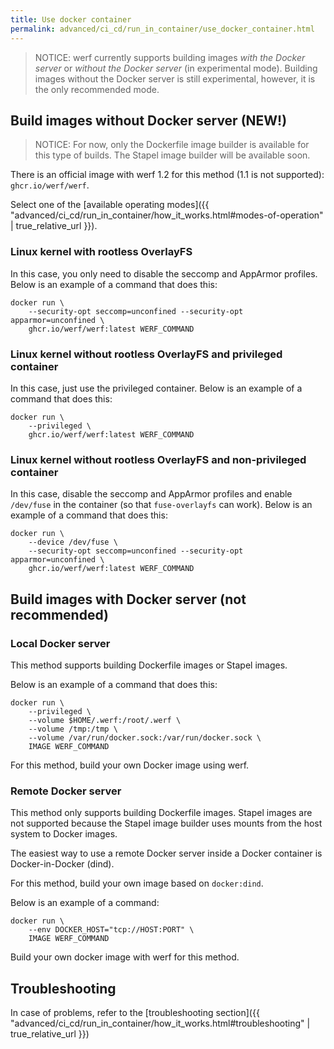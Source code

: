 ```yaml
---
title: Use docker container
permalink: advanced/ci_cd/run_in_container/use_docker_container.html
---
```


> NOTICE: werf currently supports building images _with the Docker server_ or _without the Docker server_ (in experimental mode). Building images without the Docker server is still experimental, however, it is the only recommended mode.

## Build images without Docker server (NEW!)

> NOTICE: For now, only the Dockerfile image builder is available for this type of builds. The Stapel image builder will be available soon.

There is an official image with werf 1.2 for this method (1.1 is not supported): `ghcr.io/werf/werf`.

Select one of the [available operating modes]({{ "advanced/ci_cd/run_in_container/how_it_works.html#modes-of-operation" | true_relative_url }}).

### Linux kernel with rootless OverlayFS

In this case, you only need to disable the seccomp and AppArmor profiles. Below is an example of a command that does this:

```shell
docker run \
    --security-opt seccomp=unconfined --security-opt apparmor=unconfined \
    ghcr.io/werf/werf:latest WERF_COMMAND
```

### Linux kernel without rootless OverlayFS and privileged container

In this case, just use the privileged container. Below is an example of a command that does this:

```shell
docker run \
    --privileged \
    ghcr.io/werf/werf:latest WERF_COMMAND
```

### Linux kernel without rootless OverlayFS and non-privileged container

In this case, disable the seccomp and AppArmor profiles and enable `/dev/fuse` in the container (so that `fuse-overlayfs` can work). Below is an example of a command that does this:

```shell
docker run \
    --device /dev/fuse \
    --security-opt seccomp=unconfined --security-opt apparmor=unconfined \
    ghcr.io/werf/werf:latest WERF_COMMAND
```

## Build images with Docker server (not recommended)

### Local Docker server

This method supports building Dockerfile images or Stapel images.

Below is an example of a command that does this:

```shell
docker run \
    --privileged \
    --volume $HOME/.werf:/root/.werf \
    --volume /tmp:/tmp \
    --volume /var/run/docker.sock:/var/run/docker.sock \
    IMAGE WERF_COMMAND
```

For this method, build your own Docker image using werf.

### Remote Docker server

This method only supports building Dockerfile images. Stapel images are not supported because the Stapel image builder uses mounts from the host system to Docker images.

The easiest way to use a remote Docker server inside a Docker container is Docker-in-Docker (dind).

For this method, build your own image based on `docker:dind`.

Below is an example of a command:

```shell
docker run \
    --env DOCKER_HOST="tcp://HOST:PORT" \
    IMAGE WERF_COMMAND
```

Build your own docker image with werf for this method.

## Troubleshooting

In case of problems, refer to the [troubleshooting section]({{ "advanced/ci_cd/run_in_container/how_it_works.html#troubleshooting" | true_relative_url }})
